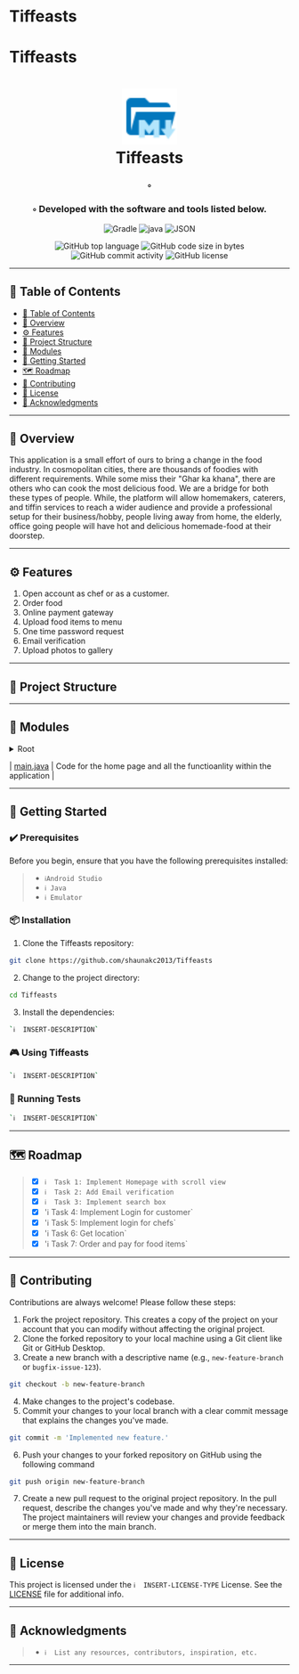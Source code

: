 # Tiffeasts
# Tiffeasts

<div align="center">
<h1 align="center">
<img src="https://raw.githubusercontent.com/PKief/vscode-material-icon-theme/ec559a9f6bfd399b82bb44393651661b08aaf7ba/icons/folder-markdown-open.svg" width="100" />
<br>Tiffeasts
</h1>
<h3>◦ </h3>
<h3>◦ Developed with the software and tools listed below.</h3>

<p align="center">
<img src="https://img.shields.io/badge/Gradle-02303A.svg?style&logo=Gradle&logoColor=white" alt="Gradle" />
<img src="https://img.shields.io/badge/java-%23ED8B00.svg?style&logo=openjdk&logoColor=white" alt="java" />
<img src="https://img.shields.io/badge/JSON-000000.svg?style&logo=JSON&logoColor=white" alt="JSON" />
</p>
<img src="https://img.shields.io/github/languages/top/shaunakc2013/Tiffeasts?style&color=5D6D7E" alt="GitHub top language" />
<img src="https://img.shields.io/github/languages/code-size/shaunakc2013/Tiffeasts?style&color=5D6D7E" alt="GitHub code size in bytes" />
<img src="https://img.shields.io/github/commit-activity/m/shaunakc2013/Tiffeasts?style&color=5D6D7E" alt="GitHub commit activity" />
<img src="https://img.shields.io/github/license/shaunakc2013/Tiffeasts?style&color=5D6D7E" alt="GitHub license" />
</div>

---

## 📒 Table of Contents
- [📒 Table of Contents](#-table-of-contents)
- [📍 Overview](#-overview)
- [⚙️ Features](#-features)
- [📂 Project Structure](#project-structure)
- [🧩 Modules](#modules)
- [🚀 Getting Started](#-getting-started)
- [🗺 Roadmap](#-roadmap)
- [🤝 Contributing](#-contributing)
- [📄 License](#-license)
- [👏 Acknowledgments](#-acknowledgments)

---


## 📍 Overview

This application is a small effort of ours to bring a change in the food industry. In cosmopolitan cities, there are thousands of foodies with different requirements. While some miss their "Ghar ka khana", there are others who can cook the most delicious food. We are a bridge for both these types of people. While, the platform will allow homemakers, caterers, and tiffin services to reach a wider audience and provide a professional setup for their business/hobby, people living away from home, the elderly, office going people will have hot and delicious homemade-food at their doorstep.

---

## ⚙️ Features

1. Open account as chef or as a customer.
2. Order food
3. Online payment gateway
4. Upload food items to menu
5. One time password request
6. Email verification
7. Upload photos to gallery

---


## 📂 Project Structure




---

## 🧩 Modules

<details closed><summary>Root</summary>

| File                                                                                   | Summary                                                                                                                                                                                                                                                                                                                                                                                                                                                                                                                                                                                                                                                                                                              |
| ---                                                                                    | ---                                                                                                                                                                                                                                                                                                                                                                                                                                                                                                                                                                                                                                                                                                                  |
| [gradlew.bat](https://github.com/shaunakc2013/Tiffeasts/blob/main/gradlew.bat)         | This code snippet is a Windows startup script for Gradle. It sets up the environment variables, finds the Java executable, and executes Gradle with the provided command-line arguments.                                                                                                                                                                                                                                                                                                                                                                                                                                                                                                                             |
| [settings.gradle](https://github.com/shaunakc2013/Tiffeasts/blob/main/settings.gradle) | The code snippet includes the ":app" module which is the main module of the "BookMyTiffin" project.                                                                                                                                                                                                                                                                                                                                                                                                                                                                                                                                                                                                                  |
| [build.gradle](https://github.com/shaunakc2013/Tiffeasts/blob/main/app\build.gradle)   | The provided code snippet includes plugins for OneSignal, Android application, Google services, and Firebase performance. It sets up the Android project with the necessary configurations, dependencies, and versions for various libraries and components, including Google Maps, Firebase functions, Lottie, Picasso, Volley, Firebase authentication, Firebase database, Firebase storage, Firebase messaging, Material design, CardView, RecyclerView, Shake for bug reporting, OneSignal for push notifications, Firebase analytics, and MapmyIndia SDK for maps and location-based functionalities. It also includes several other plugins for annotations, directions, scalebar, geofencing, and text input. |

</details>

| [main.java](https://github.com/shaunakc2013/Tiffeasts/blob/main/app\main.java)   | Code for the home page and all the functioanlity within the application |

</details>

---

## 🚀 Getting Started

### ✔️ Prerequisites

Before you begin, ensure that you have the following prerequisites installed:
> - `ℹ️Android Studio`
> - `ℹ️ Java`
> - `ℹ️ Emulator`

### 📦 Installation

1. Clone the Tiffeasts repository:
```sh
git clone https://github.com/shaunakc2013/Tiffeasts
```

2. Change to the project directory:
```sh
cd Tiffeasts
```

3. Install the dependencies:
```sh
`ℹ️  INSERT-DESCRIPTION`
```

### 🎮 Using Tiffeasts

```sh
`ℹ️  INSERT-DESCRIPTION`
```

### 🧪 Running Tests
```sh
`ℹ️  INSERT-DESCRIPTION`
```

---


## 🗺 Roadmap

> - [X] `ℹ️  Task 1: Implement Homepage with scroll view`
> - [X] `ℹ️  Task 2: Add Email verification`
> - [X] `ℹ️  Task 3: Implement search box`
> - [X] 'ℹ️  Task 4: Implement Login for customer`
> - [X] 'ℹ️  Task 5: Implement login for chefs`
> - [X] 'ℹ️  Task 6: Get location`
> - [X] 'ℹ️  Task 7: Order and pay for food items`


---

## 🤝 Contributing

Contributions are always welcome! Please follow these steps:
1. Fork the project repository. This creates a copy of the project on your account that you can modify without affecting the original project.
2. Clone the forked repository to your local machine using a Git client like Git or GitHub Desktop.
3. Create a new branch with a descriptive name (e.g., `new-feature-branch` or `bugfix-issue-123`).
```sh
git checkout -b new-feature-branch
```
4. Make changes to the project's codebase.
5. Commit your changes to your local branch with a clear commit message that explains the changes you've made.
```sh
git commit -m 'Implemented new feature.'
```
6. Push your changes to your forked repository on GitHub using the following command
```sh
git push origin new-feature-branch
```
7. Create a new pull request to the original project repository. In the pull request, describe the changes you've made and why they're necessary.
The project maintainers will review your changes and provide feedback or merge them into the main branch.

---

## 📄 License

This project is licensed under the `ℹ️  INSERT-LICENSE-TYPE` License. See the [LICENSE](https://docs.github.com/en/communities/setting-up-your-project-for-healthy-contributions/adding-a-license-to-a-repository) file for additional info.

---

## 👏 Acknowledgments

> - `ℹ️  List any resources, contributors, inspiration, etc.`

---
